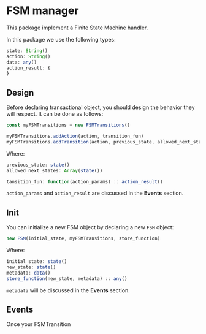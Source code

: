 # FSM manager

This package implement a Finite State Machine handler.

In this package we use the following types:

```javascript
state: String()
action: String()
data: any()
action_result: {
}
```

## Design
Before declaring transactional object, you should design the behavior they will respect. It can be done as follows:

```javascript
const myFSMTransitions = new FSMTransitions()

myFSMTransitions.addAction(action, transition_fun)
myFSMTransitions.addTransition(action, previous_state, allowed_next_states)
```

Where:

```javascript
previous_state: state()
allowed_next_states: Array(state())

tansition_fun: function(action_params) :: action_result()
```

`action_params` and `action_result` are discussed in the **Events** section.

## Init
You can initialize a new FSM object by declaring a new `FSM` object:


```javascript
new FSM(initial_state, myFSMTransitions, store_function)
```

Where:
```javascript
initial_state: state()
new_state: state()
metadata: data()
store_function(new_state, metadata) :: any()
```

`metadata` will be discussed in the **Events** section.

## Events

Once your FSMTransition
